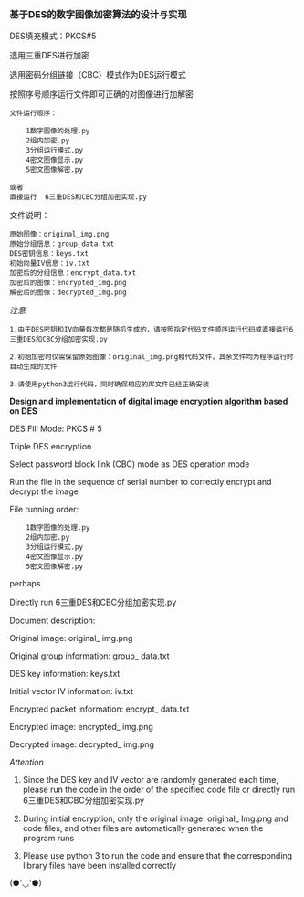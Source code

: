 ### **基于DES的数字图像加密算法的设计与实现**

DES填充模式：PKCS#5

选用三重DES进行加密	

选用密码分组链接（CBC）模式作为DES运行模式

按照序号顺序运行文件即可正确的对图像进行加解密

	文件运行顺序：
	
		1数字图像的处理.py
		2组内加密.py
		3分组运行模式.py
		4密文图像显示.py
		5密文图像解密.py
		
	或者
	直接运行  6三重DES和CBC分组加密实现.py
	
文件说明：

	原始图像：original_img.png
	原始分组信息：group_data.txt
	DES密钥信息：keys.txt
	初始向量IV信息：iv.txt
	加密后的分组信息：encrypt_data.txt
	加密后的图像：encrypted_img.png
	解密后的图像：decrypted_img.png
	
	
*注意*

	1.由于DES密钥和IV向量每次都是随机生成的，请按照指定代码文件顺序运行代码或直接运行6三重DES和CBC分组加密实现.py
	
	2.初始加密时仅需保留原始图像：original_img.png和代码文件，其余文件均为程序运行时自动生成的文件
	
	3.请使用python3运行代码，同时确保相应的库文件已经正确安装
	



**Design and implementation of digital image encryption algorithm based on DES**

DES Fill Mode: PKCS # 5

Triple DES encryption

Select password block link (CBC) mode as DES operation mode

Run the file in the sequence of serial number to correctly encrypt and decrypt the image

File running order:

		1数字图像的处理.py
		2组内加密.py
		3分组运行模式.py
		4密文图像显示.py
		5密文图像解密.py
perhaps

Directly run 6三重DES和CBC分组加密实现.py

Document description:

Original image: original_ img.png

Original group information: group_ data.txt

DES key information: keys.txt

Initial vector IV information: iv.txt

Encrypted packet information: encrypt_ data.txt

Encrypted image: encrypted_ img.png

Decrypted image: decrypted_ img.png

*Attention*

1. Since the DES key and IV vector are randomly generated each time, please run the code in the order of the specified code file or directly run 6三重DES和CBC分组加密实现.py

2. During initial encryption, only the original image: original_ Img.png and code files, and other files are automatically generated when the program runs

3. Please use python 3 to run the code and ensure that the corresponding library files have been installed correctly

(●'◡'●)
